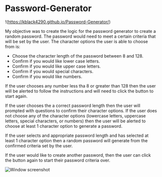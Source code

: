 # Password-Generator  
!(https://kblack4290.github.io/Password-Generator/)

My objective was to create the logic for the password generator to create a random password. The password would need to meet a certain criteria that will be set by the user. The character options the user is able to choose from is:

* Choose the character length of the password between 8 and 128.
* Confirm if you would like lower case letters.
* Confirm if you would like upper case letters.
* Confirm if you would special characters. 
* Confirm if you would like numbers.

If the user chooses any number less tha 8 or greater than 128 then the user will be alerted to follow the instructions and will need to click the button to start again. 

If the user chooses the a correct password length then the user will prompted with questions to confirm their character options. If the user does not choose any of the character options (lowercase letters, uppercase letters, special characters, or numbers) then the user will be alerted to choose at least 1 character option to generate a password. 

If the user selects and appropriate password length and has selected at least 1 character option then a random password will generate from the confirmed criteria set by the user. 

If the user would like to create another password, then the user can click the button again to start their password criteria over. 

![Window screenshot](/Password-Generator/Password_Generator_Screenshot.png?raw=true "Password Generator")